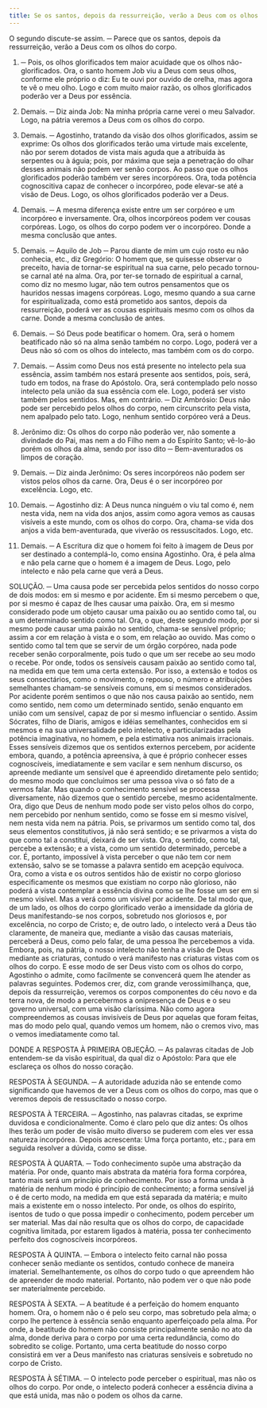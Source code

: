 ```yaml
---
title: Se os santos, depois da ressurreição, verão a Deus com os olhos do corpo
---
```


O segundo discute-se assim. ─ Parece que os santos, depois da ressurreição, verão a Deus com os olhos do corpo.  

1. ─ Pois, os olhos glorificados tem maior acuidade que os olhos não-glorificados. Ora, o santo homem Job viu a Deus com seus olhos, conforme ele próprio o diz: Eu te ouvi por ouvido de orelha, mas agora te vê o meu olho. Logo e com muito maior razão, os olhos glorificados poderão ver a Deus por essência.  

2. Demais. ─ Diz ainda Job: Na minha própria carne verei o meu Salvador. Logo, na pátria veremos a Deus com os olhos do corpo.  

3. Demais. ─ Agostinho, tratando da visão dos olhos glorificados, assim se exprime: Os olhos dos glorificados terão uma virtude mais excelente, não por serem dotados de vista mais aguda que a atribuída às serpentes ou à águia; pois, por máxima que seja a penetração do olhar desses animais não podem ver senão corpos. Ao passo que os olhos glorificados poderão também ver seres incorpóreos. Ora, toda potência cognoscitiva capaz de conhecer o incorpóreo, pode elevar-se até a visão de Deus. Logo, os olhos glorificados poderão ver a Deus.  

4. Demais. ─ A mesma diferença existe entre um ser corpóreo e um incorpóreo e inversamente. Ora, olhos incorpóreos podem ver cousas corpóreas. Logo, os olhos do corpo podem ver o incorpóreo. Donde a mesma conclusão que antes.  

5. Demais. ─ Aquilo de Job ─ Parou diante de mim um cujo rosto eu não conhecia, etc., diz Gregório: O homem que, se quisesse observar o preceito, havia de tornar-se espiritual na sua carne, pelo pecado tornou-se carnal até na alma. Ora, por ter-se tornado de espiritual a carnal, como diz no mesmo lugar, não tem outros pensamentos que os hauridos nessas imagens corpóreas. Logo, mesmo quando a sua carne for espiritualizada, como está prometido aos santos, depois da ressurreição, poderá ver as cousas espirituais mesmo com os olhos da carne. Donde a mesma conclusão de antes.  

6. Demais. ─ Só Deus pode beatificar o homem. Ora, será o homem beatificado não só na alma senão também no corpo. Logo, poderá ver a Deus não só com os olhos do intelecto, mas também com os do corpo. 

7. Demais. ─ Assim como Deus nos está presente no intelecto pela sua essência, assim também nos estará presente aos sentidos, pois, será, tudo em todos, na frase do Apóstolo. Ora, será contemplado pelo nosso intelecto pela união da sua essência com ele. Logo, poderá ser visto também pelos sentidos.  Mas, em contrário. ─ Diz Ambrósio: Deus não pode ser percebido pelos olhos do corpo, nem circunscrito pela vista, nem apalpado pelo tato. Logo, nenhum sentido corpóreo verá a Deus.  

2. Jerônimo diz: Os olhos do corpo não poderão ver, não somente a divindade do Pai, mas nem a do Filho nem a do Espírito Santo; vê-lo-ão porém os olhos da alma, sendo por isso dito ─ Bem-aventurados os limpos de coração.  

3. Demais. ─ Diz ainda Jerônimo: Os seres incorpóreos não podem ser vistos pelos olhos da carne. Ora, Deus é o ser incorpóreo por excelência. Logo, etc.  

4. Demais. ─ Agostinho diz: A Deus nunca ninguém o viu tal como é, nem nesta vida, nem na vida dos anjos, assim como agora vemos as causas visíveis a este mundo, com os olhos do corpo. Ora, chama-se vida dos anjos a vida bem-aventurada, que viverão os ressuscitados. Logo, etc.  

5. Demais. ─ A Escritura diz que o homem foi feito à imagem de Deus por ser destinado a contemplá-lo, como ensina Agostinho. Ora, é pela alma e não pela carne que o homem é a imagem de Deus. Logo, pelo intelecto e não pela carne que verá a Deus.  

SOLUÇÃO. ─ Uma causa pode ser percebida pelos sentidos do nosso corpo de dois modos: em si mesmo e por acidente. Em si mesmo percebem o que, por si mesmo é capaz de lhes causar uma paixão. Ora, em si mesmo considerado pode um objeto causar uma paixão ou ao sentido como tal, ou a um determinado sentido como tal. Ora, o que, deste segundo modo, por si mesmo pode causar uma paixão no sentido, chama-se sensível próprio; assim a cor em relação à vista e o som, em relação ao ouvido. Mas como o sentido como tal tem que se servir de um órgão corpóreo, nada pode receber senão corporalmente, pois tudo o que um ser recebe ao seu modo o recebe. Por onde, todos os sensíveis causam paixão ao sentido como tal, na medida em que tem uma certa extensão. Por isso, a extensão e todos os seus consectários, como o movimento, o repouso, o número e atribuições semelhantes chamam-se sensíveis comuns, em si mesmos considerados. Por acidente porém sentimos o que não nos causa paixão ao sentido, nem como sentido, nem como um determinado sentido, senão enquanto em união com um sensível, capaz de por si mesmo influenciar o sentido. Assim Sócrates, filho de Diaris, amigos e idéias semelhantes, conhecidos em si mesmos e na sua universalidade pelo intelecto, e particularizadas pela potência imaginativa, no homem, e pela estimativa nos animais irracionais. Esses sensíveis dizemos que os sentidos externos percebem, por acidente embora, quando, a potência apreensiva, à que é próprio conhecer esses cognoscíveis, imediatamente e sem vacilar e sem nenhum discurso, os apreende mediante um sensível que é apreendido diretamente pelo sentido; do mesmo modo que concluímos ser uma pessoa viva o só fato de a vermos falar. Mas quando o conhecimento sensível se processa diversamente, não dizemos que o sentido percebe, mesmo acidentalmente.  Ora, digo que Deus de nenhum modo pode ser visto pelos olhos do corpo, nem percebido por nenhum sentido, como se fosse em si mesmo visível, nem nesta vida nem na pátria. Pois, se privarmos um sentido como tal, dos seus elementos constitutivos, já não será sentido; e se privarmos a vista do que como tal a constitui, deixará de ser vista. Ora, o sentido, como tal, percebe a extensão; e a vista, como um sentido determinado, percebe a cor. É, portanto, impossível à vista perceber o que não tem cor nem extensão, salvo se se tomasse a palavra sentido em acepção equívoca. Ora, como a vista e os outros sentidos hão de existir no corpo glorioso especificamente os mesmos que existiam no corpo não glorioso, não poderá a vista contemplar a essência divina como se lhe fosse um ser em si mesmo visível. Mas a verá como um visível por acidente. De tal modo que, de um lado, os olhos do corpo glorificado verão a imensidade da glória de Deus manifestando-se nos corpos, sobretudo nos gloriosos e, por excelência, no corpo de Cristo; e, de outro lado, o intelecto verá a Deus tão claramente, de maneira que, mediante a visão das causas materiais, perceberá a Deus, como pelo falar, de uma pessoa lhe percebemos a vida. Embora, pois, na pátria, o nosso intelecto não tenha a visão de Deus mediante as criaturas, contudo o verá manifesto nas criaturas vistas com os olhos do corpo. E esse modo de ser Deus visto com os olhos do corpo, Agostinho o admite, como facilmente se convencerá quem lhe atender as palavras seguintes. Podemos crer, diz, com grande verossimilhança, que, depois da ressurreição, veremos os corpos componentes do céu novo e da terra nova, de modo a percebermos a onipresença de Deus e o seu governo universal, com uma visão claríssima. Não como agora compreendemos as cousas invisíveis de Deus por aquelas que foram feitas, mas do modo pelo qual, quando vemos um homem, não o cremos vivo, mas o vemos imediatamente como tal.  

DONDE A RESPOSTA À PRIMEIRA OBJEÇÃO. ─ As palavras citadas de Job entendem-se da visão espiritual, da qual diz o Apóstolo: Para que ele esclareça os olhos do nosso coração.  

RESPOSTA À SEGUNDA. ─ A autoridade aduzida não se entende como significando que havemos de ver a Deus com os olhos do corpo, mas que o veremos depois de ressuscitado o nosso corpo.  

RESPOSTA À TERCEIRA. ─ Agostinho, nas palavras citadas, se exprime duvidosa e condicionalmente. Como é claro pelo que diz antes: Os olhos lhes terão um poder de visão muito diverso se puderem com eles ver essa natureza incorpórea. Depois acrescenta: Uma força portanto, etc.; para em seguida resolver a dúvida, como se disse.  

RESPOSTA À QUARTA. ─ Todo conhecimento supõe uma abstração da matéria. Por onde, quanto mais abstrata da matéria fora forma corpórea, tanto mais será um princípio de conhecimento. Por isso a forma unida à matéria de nenhum modo é princípio de conhecimento; a forma sensível já o é de certo modo, na medida em que está separada da matéria; e muito mais a existente em o nosso intelecto. Por onde, os olhos do espírito, isentos de tudo o que possa impedir o conhecimento, podem perceber um ser material. Mas daí não resulta que os olhos do corpo, de capacidade cognitiva limitada, por estarem ligados à matéria, possa ter conhecimento perfeito dos cognoscíveis incorpóreos.  

RESPOSTA À QUINTA. ─ Embora o intelecto feito carnal não possa conhecer senão mediante os sentidos, contudo conhece de maneira imaterial. Semelhantemente, os olhos do corpo tudo o que apreendem hão de apreender de modo material. Portanto, não podem ver o que não pode ser materialmente percebido.  

RESPOSTA À SEXTA. ─ A beatitude é a perfeição do homem enquanto homem. Ora, o homem não o é pelo seu corpo, mas sobretudo pela alma; o corpo lhe pertence à essência senão enquanto aperfeiçoado pela alma. Por onde, a beatitude do homem não consiste principalmente senão no ato da alma, donde deriva para o corpo por uma certa redundância, como do sobredito se colige. Portanto, uma certa beatitude do nosso corpo consistirá em ver a Deus manifesto nas criaturas sensíveis e sobretudo no corpo de Cristo.  

RESPOSTA À SÉTIMA. ─ O intelecto pode perceber o espiritual, mas não os olhos do corpo. Por onde, o intelecto poderá conhecer a essência divina a que está unida, mas não o podem os olhos da carne.